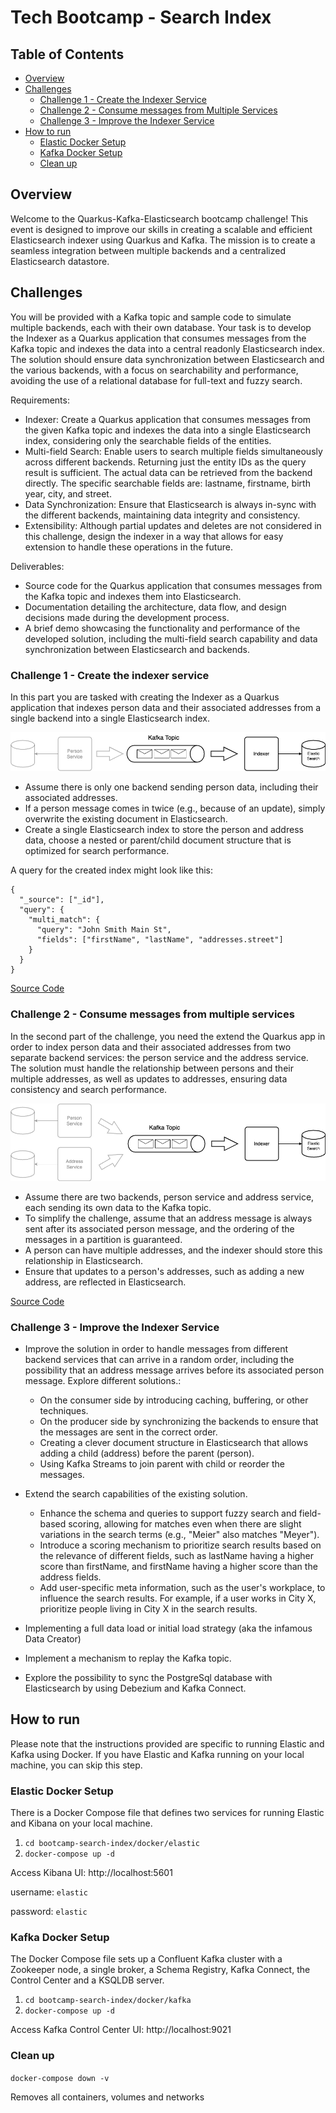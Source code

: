 # Tech Bootcamp - Search Index

## Table of Contents
- [Overview](#overview)
- [Challenges](#challenges)
  - [Challenge 1 - Create the Indexer Service](#challenge-1---create-the-indexer-service)
  - [Challenge 2 - Consume messages from Multiple Services](#challenge-2---consume-messages-from-multiple-services)
  - [Challenge 3 - Improve the Indexer Service](#challenge-3---improve-the-indexer-service)
- [How to run](#how-to-run)
  - [Elastic Docker Setup](#elastic-docker-setup)
  - [Kafka Docker Setup](#kafka-docker-setup)
  - [Clean up](#clean-up)

## Overview

Welcome to the Quarkus-Kafka-Elasticsearch bootcamp challenge! 
This event is designed to improve our skills in creating a scalable and efficient Elasticsearch indexer using Quarkus and Kafka. 
The mission is to create a seamless integration between multiple backends and a centralized Elasticsearch datastore.

## Challenges

You will be provided with a Kafka topic and sample code to simulate multiple backends, each with their own database.
Your task is to develop the Indexer as a Quarkus application that consumes messages from the Kafka topic and indexes the data into a central readonly Elasticsearch index.
The solution should ensure data synchronization between Elasticsearch and the various backends, with a focus on searchability and performance, avoiding the use of a relational database for full-text and fuzzy search.

Requirements:

* Indexer: Create a Quarkus application that consumes messages from the given Kafka topic and indexes the data into a single Elasticsearch index, considering only the searchable fields of the entities.
* Multi-field Search: Enable users to search multiple fields simultaneously across different backends. Returning just the entity IDs as the query result is sufficient. The actual data can be retrieved from the backend directly. The specific searchable fields are: lastname, firstname, birth year, city, and street.
* Data Synchronization: Ensure that Elasticsearch is always in-sync with the different backends, maintaining data integrity and consistency.
* Extensibility: Although partial updates and deletes are not considered in this challenge, design the indexer in a way that allows for easy extension to handle these operations in the future.

Deliverables:

* Source code for the Quarkus application that consumes messages from the Kafka topic and indexes them into Elasticsearch.
* Documentation detailing the architecture, data flow, and design decisions made during the development process.
* A brief demo showcasing the functionality and performance of the developed solution, including the multi-field search capability and data synchronization between Elasticsearch and backends.

### Challenge 1 - Create the indexer service
In this part you are tasked with creating the Indexer as a Quarkus application that indexes person data and their associated addresses from a single backend into a single Elasticsearch index.

![Architecture Diagram](doc/images/challenge1.png)

* Assume there is only one backend sending person data, including their associated addresses.
* If a person message comes in twice (e.g., because of an update), simply overwrite the existing document in Elasticsearch.
* Create a single Elasticsearch index to store the person and address data, choose a nested or parent/child document structure that is optimized for search performance.

A query for the created index might look like this:
```luce
{
  "_source": ["_id"],
  "query": {
    "multi_match": {
      "query": "John Smith Main St",
      "fields": ["firstName", "lastName", "addresses.street"]
    }
  }
}
```

[Source Code](https://github.com/patrickamsler/bootcamp-search-index/blob/main/src/main/java/org/example/challenge1/PersonProducer.java)

### Challenge 2 - Consume messages from multiple services
In the second part of the  challenge, you need the extend the Quarkus app in order to index person data and their associated addresses from two separate backend services: the person service and the address service. 
The solution must handle the relationship between persons and their multiple addresses, as well as updates to addresses, ensuring data consistency and search performance.

![Architecture Diagram](doc/images/challenge2.png)

* Assume there are two backends, person service and address service, each sending its own data to the Kafka topic.
* To simplify the challenge, assume that an address message is always sent after its associated person message, and the ordering of the messages in a partition is guaranteed.
* A person can have multiple addresses, and the indexer should store this relationship in Elasticsearch.
* Ensure that updates to a person's addresses, such as adding a new address, are reflected in Elasticsearch.

[Source Code](https://github.com/patrickamsler/bootcamp-search-index/blob/main/src/main/java/org/example/challenge2/PersonAndAddressProducer.java)

### Challenge 3 - Improve the Indexer Service

* Improve the solution in order to handle messages from different backend services that can arrive in a random order, including the possibility that an address message arrives before its associated person message.
Explore different solutions.:
  * On the consumer side by introducing caching, buffering, or other techniques.
  * On the producer side by synchronizing the backends to ensure that the messages are sent in the correct order.
  * Creating a clever document structure in Elasticsearch that allows adding a child (address) before the parent (person).
  * Using Kafka Streams to join parent with child or reorder the messages.


* Extend the search capabilities of the existing solution.
  * Enhance the schema and queries to support fuzzy search and field-based scoring, allowing for matches even when there are slight variations in the search terms (e.g., "Meier" also matches "Meyer").
  * Introduce a scoring mechanism to prioritize search results based on the relevance of different fields, such as lastName having a higher score than firstName, and firstName having a higher score than the address fields.
  * Add user-specific meta information, such as the user's workplace, to influence the search results. For example, if a user works in City X, prioritize people living in City X in the search results.


* Implementing a full data load or initial load strategy (aka the infamous Data Creator)
* Implement a mechanism to replay the Kafka topic.
* Explore the possibility to sync the PostgreSql database with Elasticsearch by using Debezium and Kafka Connect.

## How to run
Please note that the instructions provided are specific to running Elastic and Kafka using Docker. If you have Elastic and Kafka running on your local machine, you can skip this step.

### Elastic Docker Setup
There is a Docker Compose file that defines two services for running Elastic and Kibana on your local machine.

1. `cd bootcamp-search-index/docker/elastic`
2. `docker-compose up -d`


Access Kibana UI: http://localhost:5601

username: `elastic`

password: `elastic`

### Kafka Docker Setup
The Docker Compose file sets up a Confluent Kafka cluster with a Zookeeper node, a single broker, a Schema Registry, Kafka Connect, the Control Center and a KSQLDB server.

1. `cd bootcamp-search-index/docker/kafka`
2. `docker-compose up -d`

Access Kafka Control Center UI: http://localhost:9021

###  Clean up
`docker-compose down -v`

Removes all containers, volumes and networks
